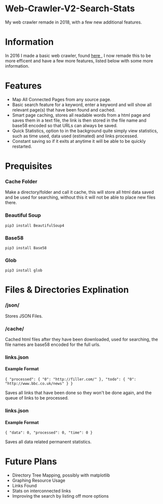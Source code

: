 # Web-Crawler-V2-Search-Stats
My web crawler remade in 2018, with a few new additional features.

# Information
In 2016 I made a basic web crawler, found <a href="https://github.com/ByronFiler/Web-Crawler"> here </a>, I now remade this to be more efficent and have a few more features, listed below with some more information.

# Features
- Map All Connected Pages from any source page.
- Basic search feature for a keyword, enter a keyword and will show all relevant page(s) that have been found and cached.
- Smart page caching, stores all readable words from a html page and saves them in a text file, the link is then stored in the file name and base58 encoded so that URLs can always be saved.
- Quick Statistics, option to in the background quite simply view statistics, such as time used, data used (estimated) and links processed.
- Constant saving so if it exits at anytime it will be able to be quickly restarted.

# Prequisites

### Cache Folder
Make a directory/folder and call it cache, this will store all html data saved and be used for searching, without this it will not be able to place new files there.

### Beautiful Soup
`pip3 install BeautifulSoup4`

### Base58
`pip3 install Base58`

### Glob 
`pip3 install glob`


# Files & Directories Explination
### /json/
Stores JSON Files.

### /cache/
Cached html files after they have been downloaded, used for searching, the file names are base58 encoded for the full urls.

### links.json

#### Example Format
`{
    "processed": {
        "0": "http://filler.com/"
    },
    "todo": {
        "0": "http://www.bbc.co.uk/news"
    }
}`

Saves all links that have been done so they won't be done again, and the queue of links to be processed.

### links.json

#### Example Format
`{
    "data": 0,
    "processed": 0,
    "time": 0
}`

Saves all data related permanent statistics.

# Future Plans
- Directory Tree Mapping, possibly with matplotlib
- Graphing Resource Usage
- Links Found
- Stats on interconnected links
- Improving the search by listing off more options
